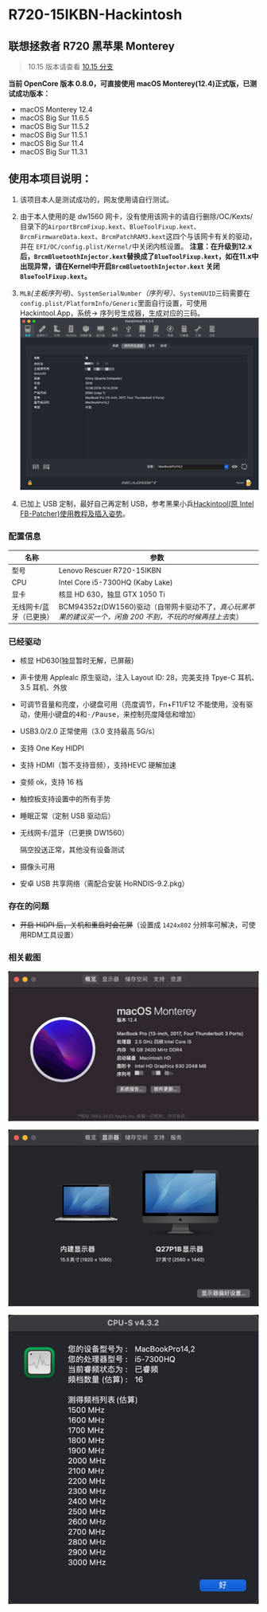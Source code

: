 # R720-15IKBN-Hackintosh

## 联想拯救者 R720 黑苹果 Monterey

> 10.15 版本请查看 [10.15 分支](https://github.com/Jonny-china/R720-15IKBN-Hackintosh/tree/10.15)

**当前 OpenCore 版本 0.8.0，可直接使用 macOS Monterey(12.4)正式版，已测试成功版本：**

- macOS Monterey 12.4
- macOS Big Sur 11.6.5
- macOS Big Sur 11.5.2
- macOS Big Sur 11.5.1
- macOS Big Sur 11.4
- macOS Big Sur 11.3.1

## 使用本项目说明：

1. 该项目本人是测试成功的，网友使用请自行测试。

2. 由于本人使用的是 dw1560 网卡，没有使用该网卡的请自行删除/OC/Kexts/目录下的`AirportBrcmFixup.kext`、`BlueToolFixup.kext`、`BrcmFirmwareData.kext`、`BrcmPatchRAM3.kext`这四个与该网卡有关的驱动，并在 `EFI/OC/config.plist/Kernel/`中关闭内核设置。
   **注意：在升级到12.x后，`BrcmBluetoothInjector.kext`替换成了`BlueToolFixup.kext`，如在11.x中出现异常，请在Kernel中开启`BrcmBluetoothInjector.kext` 关闭`BlueToolFixup.kext`。**

3. `MLB`_(主板序列号)_、`SystemSerialNumber`_（序列号）_、`SystemUUID`三码需要在 `config.plist/PlatformInfo/Generic`里面自行设置，可使用 Hackintool.App，系统-> 序列号生成器，生成对应的三码。<img src="photo/2.png" alt="2.png" style="zoom:50%;" />

4. 已加上 USB 定制，最好自己再定制 USB，参考黑果小兵[Hackintool(原 Intel FB-Patcher)使用教程及插入姿势](https://blog.daliansky.net/Intel-FB-Patcher-tutorial-and-insertion-pose.html#定制usb)。

### 配置信息

| 名称                    | 参数                                                         |
| ----------------------- | ------------------------------------------------------------ |
| 型号                    | Lenovo Rescuer R720-15IKBN                                   |
| CPU                     | Intel Core i5-7300HQ (Kaby Lake)                             |
| 显卡                    | 核显 HD 630，独显 GTX 1050 Ti                                |
| 无线网卡/蓝牙（已更换） | BCM94352z(DW1560)驱动（自带网卡驱动不了，*真心玩黑苹果的建议买一个，闲鱼 200 不到，不玩的时候再挂上去*卖） |

### 已经驱动

- 核显 HD630(独显暂时无解，已屏蔽)

- 声卡使用 Applealc 原生驱动，注入 Layout ID: 28，完美支持 Tpye-C 耳机、3.5 耳机、外放

- 可调节音量和亮度，小键盘可用（亮度调节，Fn+F11/F12 不能使用，没有驱动，使用小键盘的<kbd>4</kbd>和<kbd>-/Pause</kbd>，来控制亮度降低和增加）

- USB3.0/2.0 正常使用（3.0 支持最高 5G/s）

- 支持 One Key HIDPI

- 支持 HDMI（暂不支持音频），支持HEVC 硬解加速

- 变频 ok，支持 16 档

- 触控板支持设置中的所有手势

- 睡眠正常（定制 USB 驱动后）

- 无线网卡/蓝牙（已更换 DW1560）

  隔空投送正常，其他没有设备测试

- 摄像头可用

- 安卓 USB 共享网络（需配合安装 HoRNDIS-9.2.pkg）

### 存在的问题

- ~~开启 HIDPI 后，关机和重启时会花屏~~（设置成 `1424x802` 分辨率可解决，可使用RDM工具设置）

### 相关截图

![1.png](photo/1.png)

![4.jpeg](photo/4.jpg)

![3.jpeg](photo/3.jpg)
